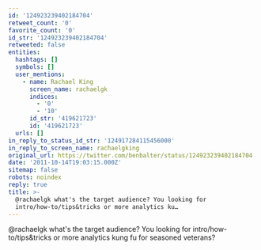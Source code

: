 ```yaml
---
id: '124923239402184704'
retweet_count: '0'
favorite_count: '0'
id_str: '124923239402184704'
retweeted: false
entities:
  hashtags: []
  symbols: []
  user_mentions:
    - name: Rachael King
      screen_name: rachaelgk
      indices:
        - '0'
        - '10'
      id_str: '419621723'
      id: '419621723'
  urls: []
in_reply_to_status_id_str: '124917284115456000'
in_reply_to_screen_name: rachaelgking
original_url: https://twitter.com/benbalter/status/124923239402184704
date: '2011-10-14T19:03:15.000Z'
sitemap: false
robots: noindex
reply: true
title: >-
  @rachaelgk what's the target audience? You looking for
  intro/how-to/tips&tricks or more analytics ku…
---
```


@rachaelgk what's the target audience? You looking for intro/how-to/tips&tricks or more analytics kung fu for seasoned veterans?
